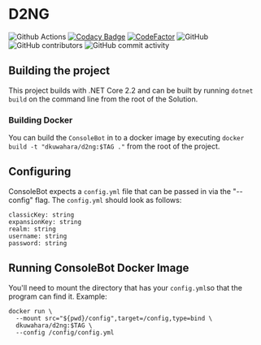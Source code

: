 # D2NG
![Github Actions](https://img.shields.io/github/workflow/status/dkuwahara/D2NG/.NET%20Core)
[![Codacy Badge](https://app.codacy.com/project/badge/Grade/99d55aeccf894ac0aecc41d06bcb3277)](https://www.codacy.com/gh/dkuwahara/D2NG/dashboard?utm_source=github.com&amp;utm_medium=referral&amp;utm_content=dkuwahara/D2NG&amp;utm_campaign=Badge_Grade)
[![CodeFactor](https://www.codefactor.io/repository/github/dkuwahara/d2ng/badge)](https://www.codefactor.io/repository/github/dkuwahara/d2ng)
![GitHub](https://img.shields.io/github/license/dkuwahara/D2NG.svg)
![GitHub contributors](https://img.shields.io/github/contributors/dkuwahara/D2NG.svg)
![GitHub commit activity](https://img.shields.io/github/commit-activity/m/dkuwahara/D2NG.svg)

## Building the project
This project builds with .NET Core 2.2 and can be built by running `dotnet build` on the command line from the root of the Solution.

### Building Docker
You can build the `ConsoleBot` in to a docker image by executing `docker build -t "dkuwahara/d2ng:$TAG ."` from the root of the project.

## Configuring
ConsoleBot expects a `config.yml` file that can be passed in via the "--config" flag. The `config.yml` should look as follows:
```
classicKey: string
expansionKey: string
realm: string
username: string
password: string
```

## Running ConsoleBot Docker Image
You'll need to mount the directory that has your `config.yml`so that the program can find it. Example: 
```
docker run \
  --mount src="${pwd}/config",target=/config,type=bind \
  dkuwahara/d2ng:$TAG \
  --config /config/config.yml
```
